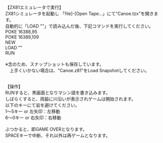 【ZX81エミュレータで実行】<br/>
ZX81シミュレータを起動し 「file]-[Open Tape...」にて"Canoe.tzx"を開きます。<br/>
自動的に「LOAD ""」で読み込んだ後、下記コマンドを実行してください。<br/>
 POKE 16388,95<br/>
 POKE 16389,109<br/>
 NEW<br/>
 LOAD ""<br/>
 RUN<br/>
<br/>
※念のため、スナップショットも保存しています。<br/>
　上手くいかない場合は、"Canoe.z81"をLoad Snapshotしてください。<br/>
<br/>

【操作】<br/>
RUNすると、黒画面となりマシン語を書き込みます。<br/>
しばらくすると、両脇に川沿いが表示されゲームは開始されます。<br/>
以下のキーにて岩を避けてください。<br/>
 1～5キー or 左矢印：左移動<br/>
 6～0キー or 右矢印：右移動<br/>
<br/>
ぶつかると、即GAME OVERとなります。<br/>
SPACEキーで中断、それ以外は再ゲームとなります。




